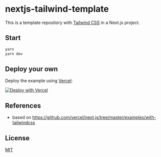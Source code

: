# nextjs-tailwind-template

This is a template repository with [Tailwind CSS](https://tailwindcss.com) in a
Next.js project.

## Start

```bash
yarn
yarn dev
```

## Deploy your own

Deploy the example using [Vercel](https://vercel.com):

[![Deploy with Vercel](https://vercel.com/button)](https://vercel.com/import/project?template=https://github.com/natterstefan/nextjs-tailwind-template)

## References

- based on <https://github.com/vercel/next.js/tree/master/examples/with-tailwindcss>

## License

[MIT](./LICENSE)
